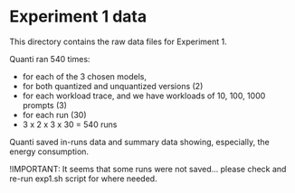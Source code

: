 # Experiment 1 data

This directory contains the raw data files for Experiment 1.

Quanti ran 540 times: 
- for each of the 3 chosen models,
- for both quantized and unquantized versions (2)
- for each workload trace, and we have workloads of 10, 100, 1000 prompts (3)
- for each run (30)
- 3 x 2 x 3 x 30 = 540 runs

Quanti saved in-runs data and summary data showing, especially, the energy consumption.

!IMPORTANT: It seems that some runs were not saved... please check and re-run exp1.sh script for where needed.